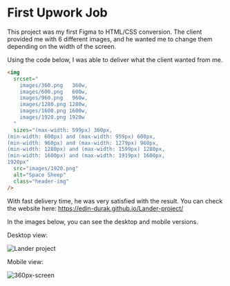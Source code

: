 # First Upwork Job

This project was my first Figma to HTML/CSS conversion. The client provided me with 6 different images, and he wanted me to change them depending on the width of the screen.

Using the code below, I was able to deliver what the client wanted from me.

```html
<img
  srcset="
    images/360.png   360w,
    images/600.png   600w,
    images/960.png   960w,
    images/1280.png 1280w,
    images/1600.png 1600w,
    images/1920.png 1920w
  "
  sizes="(max-width: 599px) 360px,
(min-width: 600px) and (max-width: 959px) 600px,
(min-width: 960px) and (max-width: 1279px) 960px,
(min-width: 1280px) and (max-width: 1599px) 1280px,
(min-width: 1600px) and (max-width: 1919px) 1600px,
1920px"
  src="images/1920.png"
  alt="Space Sheep"
  class="header-img"
/>
```

With fast delivery time, he was very satisfied with the result.
You can check the website here: https://edin-durak.github.io/Lander-project/

In the images below, you can see the desktop and mobile versions.

Desktop view:

![Lander project](https://github.com/Edin-Durak/Lander-project/assets/138677399/9b8a5149-7e36-4e7c-ad29-c6fcfc220ef8)

Mobile view:

![360px-screen](https://github.com/Edin-Durak/Lander-project/assets/138677399/0f018c64-4539-495a-9895-cc5dd3cdecff)
